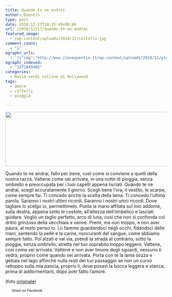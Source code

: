 ```yaml
---
title: Quando te ne andrai
author: Quentin
type: post
date: 2010-12-17T10:15:49+00:00
url: /2010/12/17/quando-te-ne-andrai
featured_image:
  - /wp-content/uploads/2010/12/coltello.jpg
comment_count:
  - "1"
ographr_urls:
  - '[{"img":"http://www.ilovequentin.it/wp-content/uploads/2010/12/pioggia.jpg"},{"img":"http://www.ilovequentin.it/wp-content/uploads/2010/12/coltello.jpg"},{"img":"http://www.ilovequentin.it/wp-content/uploads/2010/12/coltello.bmp"},{"img":"http://www.ilovequentin.it/wp-content/uploads/2010/12/pioggia-300x98.jpg"}]'
ographr_indexed:
  - "1371849406"
categories:
  - Dalle verdi colline di Hollywood
tags:
  - amore
  - coltelli
  - pioggia

---
```

[<img class="alignnone size-full wp-image-1311" title="pioggia" src="http://www.ilovequentin.it/wp-content/uploads/2010/12/pioggia.jpg" alt="" width="520" height="170" />][1]

Quando te ne andrai, fallo per bene, così come si conviene a quelli della nostra razza. Vattene come sei arrivata, in una notte di pioggia, senza ombrello e preoccupata per i tuoi capelli appena lisciati. Quando te ne andrai, scegli accuratamente il giorno. Scegli bene l’ora, il vestito, le scarpe, come sempre fai. Ti concedo anche la scelta della lama. Ti concedo l’ultima parola. Saranno i nostri ultimi ricordi. Saranno i nostri unici ricordi. Dove tagliare lo scelgo io, permettimelo. Punta la mano affilata sul mio addome, sulla destra, appena sotto le costole, all’altezza dell’ombelico e lasciati guidare. Voglio un taglio perfetto, arco di luna, così che non si confonda col dritto grinzoso della vecchiaia a venire. Premi, ma non troppo, e non aver paura, al resto penso io. Lo faremo guardandoci negli occhi, fidandoci delle mani, sentendo la pelle e la carne, noncuranti del sangue, come abbiamo sempre fatto. Poi alzati e vai via, prendi la strada al contrario, sotto la pioggia, senza ombrello, stretta nel tuo soprabito troppo leggero. Vattene, così come sei arrivata. Vattene e non aver timore degli sguardi, nessuno ti vedrà, proprio come quando sei arrivata. Porta con te la lama sozza e gettala nel lago affinché nulla resti del tuo passaggio se non un curvo rattoppo sulla mia pancia, proprio lì, dove posavi la bocca leggera e stanca, prima di addormentarti, dopo aver fatto l’amore.

(foto [originale][2])

<a href="http://www.facebook.com/share.php?u=http%3A%2F%2Fwww.ilovequentin.it%2F2010%2F12%2F17%2Fquando-te-ne-andrai&t=Quando%20te%20ne%20andrai" id="facebook_share_both_1309" style="font-size:11px; line-height:13px; font-family:'lucida grande',tahoma,verdana,arial,sans-serif; text-decoration:none; padding:2px 0 0 20px; height:16px; background:url(http://b.static.ak.fbcdn.net/images/share/facebook_share_icon.gif) no-repeat top left;">Share on Facebook</a>

 [1]: http://www.ilovequentin.it/wp-content/uploads/2010/12/pioggia.jpg
 [2]: http://www.flickr.com/photos/igorsv/3721466316/sizes/o/in/photostream/